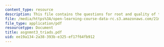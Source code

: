 ```yaml
---
content_type: resource
description: This file contains the questions for root and quality of triads.
file: /media/https%3A/open-learning-course-data-rc.s3.amazonaws.com/21m-301-harmony-and-counterpoint-i-spring-2005/ee19a1342a38393be325ef17f64fb912_asgnmnt3_triads.pdf
file_type: application/pdf
resourcetype: Document
title: asgnmnt3_triads.pdf
uid: ee19a134-2a38-393b-e325-ef17f64fb912
---
```

